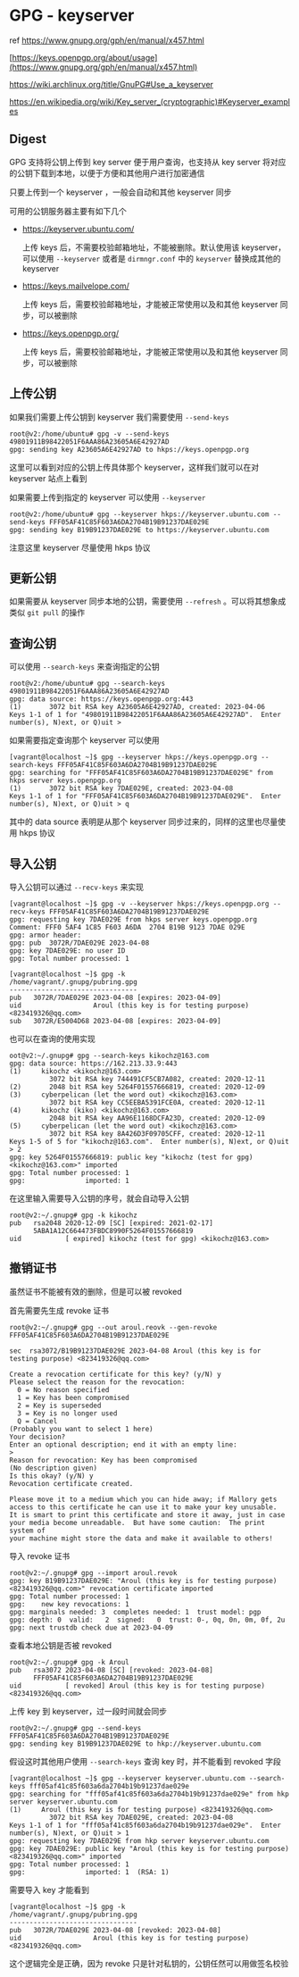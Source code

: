# GPG - keyserver

ref
https://www.gnupg.org/gph/en/manual/x457.html

[https://keys.openpgp.org/about/usage](https://www.gnupg.org/gph/en/manual/x457.html)

https://wiki.archlinux.org/title/GnuPG#Use_a_keyserver

https://en.wikipedia.org/wiki/Key_server_(cryptographic)#Keyserver_examples

## Digest

GPG 支持将公钥上传到 key server 便于用户查询，也支持从 key server 将对应的公钥下载到本地，以便于方便和其他用户进行加密通信

只要上传到一个 keyserver ，一般会自动和其他 keyserver 同步

可用的公钥服务器主要有如下几个

- https://keyserver.ubuntu.com/

  上传 keys 后，不需要校验邮箱地址，不能被删除。默认使用该 keyserver，可以使用 `--keyserver` 或者是 `dirmngr.conf` 中的 `keyserver` 替换成其他的 keyserver

- https://keys.mailvelope.com/

  上传 keys 后，需要校验邮箱地址，才能被正常使用以及和其他 keyserver 同步，可以被删除

- https://keys.openpgp.org/

  上传 keys 后，需要校验邮箱地址，才能被正常使用以及和其他 keyserver 同步，可以被删除

## 上传公钥

如果我们需要上传公钥到 keyserver 我们需要使用 `--send-keys`

```
root@v2:/home/ubuntu# gpg -v --send-keys 49801911B98422051F6AAA86A23605A6E42927AD
gpg: sending key A23605A6E42927AD to hkps://keys.openpgp.org
```

这里可以看到对应的公钥上传具体那个 keyserver，这样我们就可以在对 keyserver 站点上看到

如果需要上传到指定的 keyserver 可以使用 `--keyserver`

```
root@v2:/home/ubuntu# gpg --keyserver hkps://keyserver.ubuntu.com --send-keys FFF05AF41C85F603A6DA2704B19B91237DAE029E
gpg: sending key B19B91237DAE029E to https://keyserver.ubuntu.com
```

注意这里 keyserver 尽量使用 hkps 协议

## 更新公钥

如果需要从 keyserver 同步本地的公钥，需要使用 `--refresh` 。可以将其想象成类似 `git pull` 的操作

## 查询公钥

可以使用 `--search-keys` 来查询指定的公钥

```
root@v2:/home/ubuntu# gpg --search-keys 49801911B98422051F6AAA86A23605A6E42927AD
gpg: data source: https://keys.openpgp.org:443
(1)       3072 bit RSA key A23605A6E42927AD, created: 2023-04-06
Keys 1-1 of 1 for "49801911B98422051F6AAA86A23605A6E42927AD".  Enter number(s), N)ext, or Q)uit > 
```

如果需要指定查询那个 keyserver 可以使用

```
[vagrant@localhost ~]$ gpg --keyserver hkps://keys.openpgp.org --search-keys FFF05AF41C85F603A6DA2704B19B91237DAE029E
gpg: searching for "FFF05AF41C85F603A6DA2704B19B91237DAE029E" from hkps server keys.openpgp.org
(1)       3072 bit RSA key 7DAE029E, created: 2023-04-08
Keys 1-1 of 1 for "FFF05AF41C85F603A6DA2704B19B91237DAE029E".  Enter number(s), N)ext, or Q)uit > q
```

其中的 data source 表明是从那个 keyserver 同步过来的，同样的这里也尽量使用 hkps 协议

## 导入公钥

导入公钥可以通过 `--recv-keys` 来实现

```
[vagrant@localhost ~]$ gpg -v --keyserver hkps://keys.openpgp.org --recv-keys FFF05AF41C85F603A6DA2704B19B91237DAE029E
gpg: requesting key 7DAE029E from hkps server keys.openpgp.org
Comment: FFF0 5AF4 1C85 F603 A6DA  2704 B19B 9123 7DAE 029E
gpg: armor header: 
gpg: pub  3072R/7DAE029E 2023-04-08  
gpg: key 7DAE029E: no user ID
gpg: Total number processed: 1

[vagrant@localhost ~]$ gpg -k
/home/vagrant/.gnupg/pubring.gpg
--------------------------------
pub   3072R/7DAE029E 2023-04-08 [expires: 2023-04-09]
uid                  Aroul (this key is for testing purpose) <823419326@qq.com>
sub   3072R/E5004D68 2023-04-08 [expires: 2023-04-09]
```

也可以在查询的使用实现

```
oot@v2:~/.gnupg# gpg --search-keys kikochz@163.com
gpg: data source: https://162.213.33.9:443
(1)     kikochz <kikochz@163.com>
          3072 bit RSA key 744491CF5CB7A082, created: 2020-12-11
(2)       2048 bit RSA key 5264F01557666819, created: 2020-12-09
(3)     cyberpelican (let the word out) <kikochz@163.com>
          3072 bit RSA key CC5EEBA5391FCE0A, created: 2020-12-11
(4)     kikochz (kiko) <kikochz@163.com>
          2048 bit RSA key AA96E1168DCFA23D, created: 2020-12-09
(5)     cyberpelican (let the word out) <kikochz@163.com>
          3072 bit RSA key 8A426D3F09705CFF, created: 2020-12-11
Keys 1-5 of 5 for "kikochz@163.com".  Enter number(s), N)ext, or Q)uit > 2
gpg: key 5264F01557666819: public key "kikochz (test for gpg) <kikochz@163.com>" imported
gpg: Total number processed: 1
gpg:               imported: 1
```

在这里输入需要导入公钥的序号，就会自动导入公钥

```
root@v2:~/.gnupg# gpg -k kikochz
pub   rsa2048 2020-12-09 [SC] [expired: 2021-02-17]
      5ABA1A12C664473FBDC8990F5264F01557666819
uid           [ expired] kikochz (test for gpg) <kikochz@163.com>
```

## 撤销证书

虽然证书不能被有效的删除，但是可以被 revoked

首先需要先生成 revoke 证书

```
root@v2:~/.gnupg# gpg --out aroul.reovk --gen-revoke FFF05AF41C85F603A6DA2704B19B91237DAE029E

sec  rsa3072/B19B91237DAE029E 2023-04-08 Aroul (this key is for testing purpose) <823419326@qq.com>

Create a revocation certificate for this key? (y/N) y
Please select the reason for the revocation:
  0 = No reason specified
  1 = Key has been compromised
  2 = Key is superseded
  3 = Key is no longer used
  Q = Cancel
(Probably you want to select 1 here)
Your decision? 
Enter an optional description; end it with an empty line:
> 
Reason for revocation: Key has been compromised
(No description given)
Is this okay? (y/N) y
Revocation certificate created.

Please move it to a medium which you can hide away; if Mallory gets
access to this certificate he can use it to make your key unusable.
It is smart to print this certificate and store it away, just in case
your media become unreadable.  But have some caution:  The print system of
your machine might store the data and make it available to others!
```

导入 revoke 证书

```
root@v2:~/.gnupg# gpg --import aroul.revok 
gpg: key B19B91237DAE029E: "Aroul (this key is for testing purpose) <823419326@qq.com>" revocation certificate imported
gpg: Total number processed: 1
gpg:    new key revocations: 1
gpg: marginals needed: 3  completes needed: 1  trust model: pgp
gpg: depth: 0  valid:   2  signed:   0  trust: 0-, 0q, 0n, 0m, 0f, 2u
gpg: next trustdb check due at 2023-04-09
```

查看本地公钥是否被 revoked

```
root@v2:~/.gnupg# gpg -k Aroul
pub   rsa3072 2023-04-08 [SC] [revoked: 2023-04-08]
      FFF05AF41C85F603A6DA2704B19B91237DAE029E
uid           [ revoked] Aroul (this key is for testing purpose) <823419326@qq.com>
```

上传 key 到 keyserver，过一段时间就会同步

```
root@v2:~/.gnupg# gpg --send-keys FFF05AF41C85F603A6DA2704B19B91237DAE029E
gpg: sending key B19B91237DAE029E to hkp://keyserver.ubuntu.com
```

假设这时其他用户使用 `--search-keys` 查询 key 时，并不能看到 revoked 字段

```
[vagrant@localhost ~]$ gpg --keyserver keyserver.ubuntu.com --search-keys fff05af41c85f603a6da2704b19b91237dae029e
gpg: searching for "fff05af41c85f603a6da2704b19b91237dae029e" from hkp server keyserver.ubuntu.com
(1)     Aroul (this key is for testing purpose) <823419326@qq.com>
          3072 bit RSA key 7DAE029E, created: 2023-04-08
Keys 1-1 of 1 for "fff05af41c85f603a6da2704b19b91237dae029e".  Enter number(s), N)ext, or Q)uit > 1
gpg: requesting key 7DAE029E from hkp server keyserver.ubuntu.com
gpg: key 7DAE029E: public key "Aroul (this key is for testing purpose) <823419326@qq.com>" imported
gpg: Total number processed: 1
gpg:               imported: 1  (RSA: 1)
```

需要导入 key 才能看到

```
[vagrant@localhost ~]$ gpg -k
/home/vagrant/.gnupg/pubring.gpg
--------------------------------
pub   3072R/7DAE029E 2023-04-08 [revoked: 2023-04-08]
uid                  Aroul (this key is for testing purpose) <823419326@qq.com>
```

这个逻辑完全是正确，因为 revoke 只是针对私钥的，公钥任然可以用做签名校验
